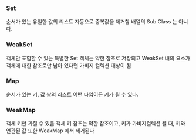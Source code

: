 ### Set

순서가 있는 유일한 값의 리스트
자동으로 중복값을 제거함
배열의 Sub Class 는 아니다.

### WeakSet

객체만 포함할 수 있는 특별한 Set
객체는 약한 참조로 저장되고 WeakSet 내의 요소가 객체에 대한 참조로만 남아 있다면 가비지 컬렉션 대상이 됨

### Map

순서가 있는 키, 값 쌍의 리스트
어떤 타입이든 키가 될 수 있다.

### WeakMap

객체 키만 가질 수 있음
객체 키 참조는 약한 참조이고, 키가 가비지컬렉션 될 때, 키와 연관된 값 또한 WeakMap 에서 제거된다
